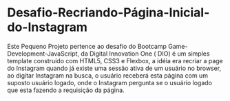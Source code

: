 # Desafio-Recriando-Página-Inicial-do-Instagram
Este Pequeno Projeto pertence ao desafio do Bootcamp Game-Development-JavaScript, da Digital Innovation One ( DIO) é um simples template construído com HTML5, CSS3 e Flexbox, a idéia era recriar a page do Instagram quando já existe uma sessão ativa de um usuário no browser, ao digitar Instagram na busca, o usuário receberá esta página com um suposto usuário logado, onde o Instagram pergunta se o usuário logado que esta fazendo a requisição da página.
